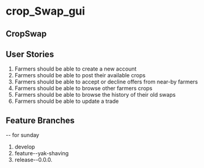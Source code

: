 # crop_Swap_gui
## CropSwap 

## User Stories 

1. Farmers should be able to create a new account
2. Farmers should be able to post their available crops
3. Farmers should be able to accept or decline offers from near-by farmers
4. Farmers should be able to browse other farmers crops
5. Farmers should be able to browse the history of their old swaps
6. Farmers should be able to update a trade

## Feature Branches

-- for sunday

1. develop
2. feature--yak-shaving
3. release--0.0.0.
